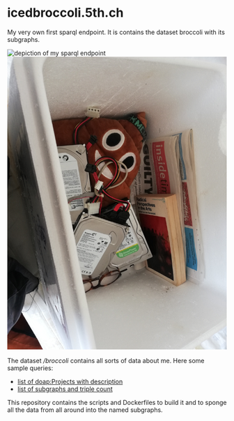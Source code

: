 # icedbroccoli.5th.ch

My very own first sparql endpoint. It is contains the dataset broccoli with its subgraphs.

![depiction of my sparql endpoint](/sparql_endpoint.jpg?raw=true)
![the dataset broccoli -> icedbroccoli.5th.ch/broccoli](/broccoli_dataset.jpg?raw=true)

The dataset */broccoli* contains all sorts of data about me. Here some sample queries:
 - [list of doap:Projects with description][1]
 - [list of subgraphs and triple count][2]

This repository contains the scripts and Dockerfiles to build it and to sponge all the data from all around into the named subgraphs.


[1]:http://icedbroccoli.5th.ch/dataset.html?tab=query&ds=/broccoli&query=prefix%20doap%3A%20%3Chttp%3A%2F%2Fusefulinc.com%2Fns%2Fdoap%23%3E%0A%0ASELECT%20%3Fproject%20%3Fdescription%0AWHERE%20%7B%0A%20%20%3Fproject%20a%20doap%3AProject%20.%20%0A%20%20%3Fproject%20doap%3Adescription%20%3Fdescription%20.%20%0A%7D

[2]:http://icedbroccoli.5th.ch/dataset.html?tab=query&ds=/broccoli&query=prefix%20doap%3A%20%3Chttp%3A%2F%2Fusefulinc.com%2Fns%2Fdoap%23%3E%0A%0ASELECT%20%3Fgraph%20%28count%28%3Fs%29%20as%20%3Fcount%29%0AWHERE%20%7B%20GRAPH%20%3Fgraph%20%7B%20%3Fs%20%3Fp%20%3Fo%20%7D%7D%0AGROUP%20BY%20%3Fgraph


